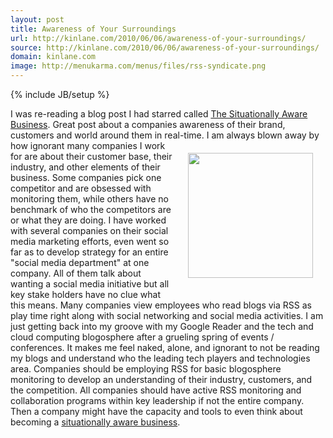 ```yaml
---
layout: post
title: Awareness of Your Surroundings
url: http://kinlane.com/2010/06/06/awareness-of-your-surroundings/
source: http://kinlane.com/2010/06/06/awareness-of-your-surroundings/
domain: kinlane.com
image: http://menukarma.com/menus/files/rss-syndicate.png
---
```

{% include JB/setup %}<p><!DOCTYPE html PUBLIC "-//W3C//DTD XHTML 1.0 Transitional//EN"
    "http://www.w3.org/TR/xhtml1/DTD/xhtml1-transitional.dtd">
<html xmlns="http://www.w3.org/1999/xhtml">
  <head>
    <title></title>
  </head>
  <body>
    I was re-reading a blog post I had starred called <a href=
    "http://www.steverubel.com/the-situationally-aware-business?utm_source=feedburner&amp;utm_medium=feed&amp;utm_campaign=Feed%3A+steverubel+%28The+Steve+Rubel+Stream%29&amp;utm_content=Google+Reader">
    The Situationally Aware Business</a>. Great post about a companies awareness of their brand, customers and world around them in real-time.<img style="padding: 20px;" title="RSS" src=
    "http://menukarma.com/menus/files/rss-syndicate.png" alt="" width="200" align="right" /> I am always blown away by how ignorant many companies I work for are about their customer base, their
    industry, and other elements of their business. Some companies pick one competitor and are obsessed with monitoring them, while others have no benchmark of who the competitors are or what they
    are doing. I have worked with several companies on their social media marketing efforts, even went so far as to develop strategy for an entire "social media department" at one company. All of
    them talk about wanting a social media initiative but all key stake holders have no clue what this means. Many companies view employees who read blogs via RSS as play time right along with social
    networking and social media activities. I am just getting back into my groove with my Google Reader and the tech and cloud computing blogosphere after a grueling spring of events / conferences.
    It makes me feel naked, alone, and ignorant to not be reading my blogs and understand who the leading tech players and technologies area. Companies should be employing RSS for basic blogosphere
    monitoring to develop an understanding of their industry, customers, and the competition. All companies should have active RSS monitoring and collaboration programs within key leadership if not
    the entire company. Then a company might have the capacity and tools to even think about becoming a <a href=
    "http://www.steverubel.com/the-situationally-aware-business?utm_source=feedburner&amp;utm_medium=feed&amp;utm_campaign=Feed%3A+steverubel+%28The+Steve+Rubel+Stream%29&amp;utm_content=Google+Reader">
    situationally aware business</a>.
  </body>
</html></p>
